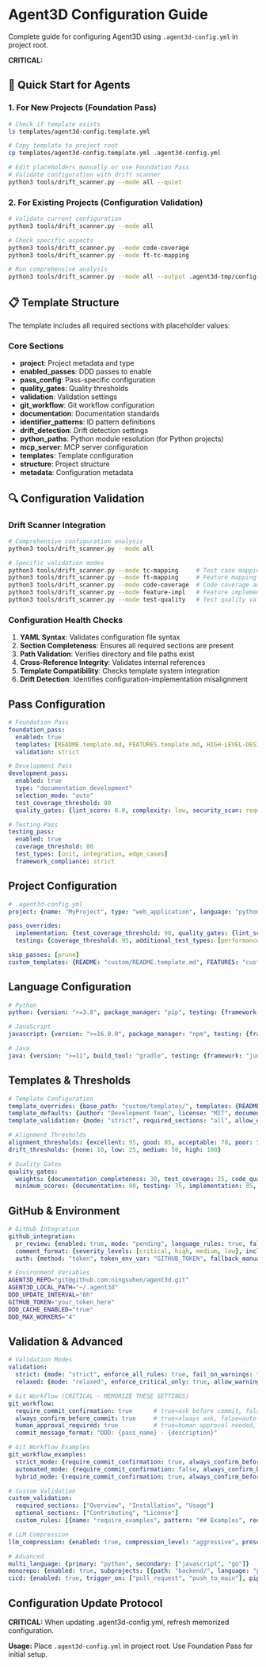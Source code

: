 # Agent3D Configuration Guide

Complete guide for configuring Agent3D using `.agent3d-config.yml` in project root.

**CRITICAL:**

## 🎯 Quick Start for Agents

### 1. For New Projects (Foundation Pass)

```bash
# Check if template exists
ls templates/agent3d-config.template.yml

# Copy template to project root
cp templates/agent3d-config.template.yml .agent3d-config.yml

# Edit placeholders manually or use Foundation Pass
# Validate configuration with drift scanner
python3 tools/drift_scanner.py --mode all --quiet
```

### 2. For Existing Projects (Configuration Validation)

```bash
# Validate current configuration
python3 tools/drift_scanner.py --mode all

# Check specific aspects
python3 tools/drift_scanner.py --mode code-coverage
python3 tools/drift_scanner.py --mode ft-tc-mapping

# Run comprehensive analysis
python3 tools/drift_scanner.py --mode all --output .agent3d-tmp/config-analysis.yaml
```

## 📋 Template Structure

The template includes all required sections with placeholder values:

### Core Sections
- **project**: Project metadata and type
- **enabled_passes**: DDD passes to enable
- **pass_config**: Pass-specific configuration
- **quality_gates**: Quality thresholds
- **validation**: Validation settings
- **git_workflow**: Git workflow configuration
- **documentation**: Documentation standards
- **identifier_patterns**: ID pattern definitions
- **drift_detection**: Drift detection settings
- **python_paths**: Python module resolution (for Python projects)
- **mcp_server**: MCP server configuration
- **templates**: Template configuration
- **structure**: Project structure
- **metadata**: Configuration metadata

## 🔍 Configuration Validation

### Drift Scanner Integration

```bash
# Comprehensive configuration analysis
python3 tools/drift_scanner.py --mode all

# Specific validation modes
python3 tools/drift_scanner.py --mode tc-mapping     # Test case mapping
python3 tools/drift_scanner.py --mode ft-mapping     # Feature mapping
python3 tools/drift_scanner.py --mode code-coverage  # Code coverage analysis
python3 tools/drift_scanner.py --mode feature-impl   # Feature implementation
python3 tools/drift_scanner.py --mode test-quality   # Test quality validation
```

### Configuration Health Checks

1. **YAML Syntax**: Validates configuration file syntax
2. **Section Completeness**: Ensures all required sections are present
3. **Path Validation**: Verifies directory and file paths exist
4. **Cross-Reference Integrity**: Validates internal references
5. **Template Compatibility**: Checks template system integration
6. **Drift Detection**: Identifies configuration-implementation misalignment

## Pass Configuration

```yaml
# Foundation Pass
foundation_pass:
  enabled: true
  templates: [README.template.md, FEATURES.template.md, HIGH-LEVEL-DESIGN.template.md]
  validation: strict

# Development Pass
development_pass:
  enabled: true
  type: "documentation_development"
  selection_mode: "auto"
  test_coverage_threshold: 80
  quality_gates: {lint_score: 8.0, complexity: low, security_scan: required}

# Testing Pass
testing_pass:
  enabled: true
  coverage_threshold: 80
  test_types: [unit, integration, edge_cases]
  framework_compliance: strict
```

## Project Configuration
```yaml
# .agent3d-config.yml
project: {name: "MyProject", type: "web_application", language: "python"}

pass_overrides:
  implementation: {test_coverage_threshold: 90, quality_gates: {lint_score: 9.0, complexity: very_low}}
  testing: {coverage_threshold: 95, additional_test_types: [performance, security]}

skip_passes: [prune]
custom_templates: {README: "custom/README.template.md", FEATURES: "custom/FEATURES.template.md"}
```

## Language Configuration

```yaml
# Python
python: {version: ">=3.8", package_manager: "pip", testing: {framework: "pytest", coverage_threshold: 85}, code_style: {formatter: "black", line_length: 88, linter: "flake8"}}

# JavaScript
javascript: {version: ">=16.0.0", package_manager: "npm", testing: {framework: "jest", coverage_threshold: 80}, code_style: {formatter: "prettier", linter: "eslint", typescript: true}}

# Java
java: {version: ">=11", build_tool: "gradle", testing: {framework: "junit5", coverage_threshold: 75}, code_style: {formatter: "spotless", static_analysis: [checkstyle, pmd, spotbugs]}}


```

## Templates & Thresholds

```yaml
# Template Configuration
template_overrides: {base_path: "custom/templates/", templates: {README: "custom-readme.template.md", FEATURES: "enhanced-features.template.md"}}
template_defaults: {author: "Development Team", license: "MIT", documentation_style: "google"}
template_validation: {mode: "strict", required_sections: "all", allow_empty_sections: false}

# Alignment Thresholds
alignment_thresholds: {excellent: 95, good: 85, acceptable: 70, poor: 50, critical: 0}
drift_thresholds: {none: 10, low: 25, medium: 50, high: 100}

# Quality Gates
quality_gates:
  weights: {documentation_completeness: 30, test_coverage: 25, code_quality: 25, alignment_consistency: 20}
  minimum_scores: {documentation: 80, testing: 75, implementation: 85, overall: 80}
```

## GitHub & Environment

```yaml
# GitHub Integration
github_integration:
  pr_review: {enabled: true, mode: "pending", language_rules: true, fallback_manual: true}
  comment_format: {severity_levels: [critical, high, medium, low], include_line_numbers: true, include_suggestions: true}
  auth: {method: "token", token_env_var: "GITHUB_TOKEN", fallback_manual: true}
```

```bash
# Environment Variables
AGENT3D_REPO="git@github.com:ningsuhen/agent3d.git"
AGENT3D_LOCAL_PATH="~/.agent3d"
DDD_UPDATE_INTERVAL="6h"
GITHUB_TOKEN="your_token_here"
DDD_CACHE_ENABLED="true"
DDD_MAX_WORKERS="4"
```

## Validation & Advanced

```yaml
# Validation Modes
validation:
  strict: {mode: "strict", enforce_all_rules: true, fail_on_warnings: true, require_all_sections: true, validate_links: true}
  relaxed: {mode: "relaxed", enforce_critical_only: true, allow_warnings: true, optional_sections: true, skip_link_validation: true}

# Git Workflow (CRITICAL - MEMORIZE THESE SETTINGS)
git_workflow:
  require_commit_confirmation: true      # true=ask before commit, false=no confirmation
  always_confirm_before_commit: true     # true=always ask, false=auto-commit allowed
  human_approval_required: true          # true=human approval needed, false=automated OK
  commit_message_format: "DDD: {pass_name} - {description}"

# Git Workflow Examples
git_workflow_examples:
  strict_mode: {require_commit_confirmation: true, always_confirm_before_commit: true, human_approval_required: true}
  automated_mode: {require_commit_confirmation: false, always_confirm_before_commit: false, human_approval_required: false}
  hybrid_mode: {require_commit_confirmation: true, always_confirm_before_commit: false, human_approval_required: true}

# Custom Validation
custom_validation:
  required_sections: ["Overview", "Installation", "Usage"]
  optional_sections: ["Contributing", "License"]
  custom_rules: [{name: "require_examples", pattern: "## Examples", required: true}, {name: "limit_line_length", max_length: 120}]

# LLM Compression
llm_compression: {enabled: true, compression_level: "aggressive", preserve_commands: true, preserve_project_specifics: true, remove_basic_explanations: true, compress_tasks: [git_operations, github_cli_usage, package_management, file_operations, standard_development_tools]}

# Advanced
multi_language: {primary: "python", secondary: ["javascript", "go"]}
monorepo: {enabled: true, subprojects: [{path: "backend/", language: "python"}]}
cicd: {enabled: true, trigger_on: ["pull_request", "push_to_main"], pipeline_steps: ["foundation_pass", "documentation_pass", "quality_pass"]}
```

## Configuration Update Protocol

**CRITICAL:** When updating .agent3d-config.yml, refresh memorized configuration.

**Usage:** Place `.agent3d-config.yml` in project root. Use Foundation Pass for initial setup.
